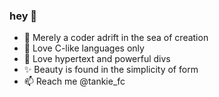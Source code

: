 ### hey 👋

- 🐶 Merely a coder adrift in the sea of creation  
- 🐹 Love C-like languages only 
- 🐴 Love hypertext and powerful divs
- ✨ Beauty is found in the simplicity of form
- 📫 Reach me @tankie_fc
